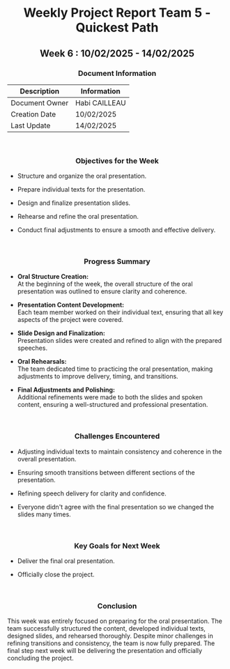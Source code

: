 <div align="center">

# Weekly Project Report Team 5 - Quickest Path  
## Week 6 : 10/02/2025 - 14/02/2025  

### Document Information

| Description    | Information   |
| -------------- | ------------- |
| Document Owner | Habi CAILLEAU |
| Creation Date  | 10/02/2025    |
| Last Update    | 14/02/2025    |

</div>

<br>

<div align="center">

### Objectives for the Week
</div>

- Structure and organize the oral presentation.  
  
- Prepare individual texts for the presentation.  

- Design and finalize presentation slides.  

- Rehearse and refine the oral presentation.  

- Conduct final adjustments to ensure a smooth and effective delivery.

<br>

<div align="center">

### Progress Summary
</div>

- **Oral Structure Creation:**  
  At the beginning of the week, the overall structure of the oral presentation was outlined to ensure clarity and coherence.

- **Presentation Content Development:**  
  Each team member worked on their individual text, ensuring that all key aspects of the project were covered.

- **Slide Design and Finalization:**  
  Presentation slides were created and refined to align with the prepared speeches.

- **Oral Rehearsals:**  
  The team dedicated time to practicing the oral presentation, making adjustments to improve delivery, timing, and transitions.

- **Final Adjustments and Polishing:**  
  Additional refinements were made to both the slides and spoken content, ensuring a well-structured and professional presentation.

<br>

<div align="center">

### Challenges Encountered
</div>

- Adjusting individual texts to maintain consistency and coherence in the overall presentation.  

- Ensuring smooth transitions between different sections of the presentation.  

- Refining speech delivery for clarity and confidence.

- Everyone didn't agree with the final presentation so we changed the slides many times.


<br>

<div align="center">

### Key Goals for Next Week
</div>

- Deliver the final oral presentation.  

- Officially close the project.  

<br>

<div align="center">

### Conclusion
</div>

This week was entirely focused on preparing for the oral presentation. The team successfully structured the content, developed individual texts, designed slides, and rehearsed thoroughly. Despite minor challenges in refining transitions and consistency, the team is now fully prepared. The final step next week will be delivering the presentation and officially concluding the project.
